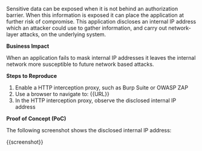 Sensitive data can be exposed when it is not behind an authorization barrier. When this information is exposed it can place the application at further risk of compromise. This application discloses an internal IP address which an attacker could use to gather information, and carry out network-layer attacks, on the underlying system.

**Business Impact**

When an application fails to mask internal IP addresses it leaves the internal network more susceptible to future network based attacks.

**Steps to Reproduce**

1. Enable a HTTP interception proxy, such as Burp Suite or OWASP ZAP
1. Use a browser to navigate to: {{URL}}
1. In the HTTP interception proxy, observe the disclosed internal IP address

**Proof of Concept (PoC)**

The following screenshot shows the disclosed internal IP address:

{{screenshot}}
